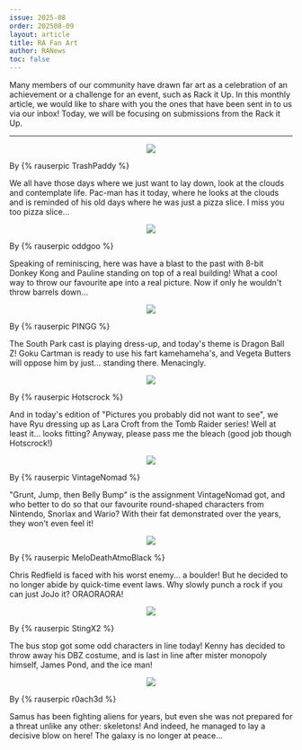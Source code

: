 ```yaml
---
issue: 2025-08
order: 202508-09
layout: article
title: RA Fan Art
author: RANews
toc: false
---
```


Many members of our community have drawn far art as a celebration of an achievement or a challenge for an event, such as Rack it Up. In this monthly article, we would like to share with you the ones that have been sent in to us via our inbox! Today, we will be focusing on submissions from the Rack it Up.

***

<p align="center"><img src="https://github.com/user-attachments/assets/cef18de6-faa1-4e00-a9c3-2f16c4682df3" /></p>

By {% rauserpic TrashPaddy %}

We all have those days where we just want to lay down, look at the clouds and contemplate life. Pac-man has it today, where he looks at the clouds and is reminded of his old days where he was just a pizza slice. I miss you too pizza slice...

<p align="center"><img src="https://github.com/user-attachments/assets/43e70431-caad-4d77-99d0-f25f8117963c"/></p>

By {% rauserpic oddgoo %}

Speaking of reminiscing, here was have a blast to the past with 8-bit Donkey Kong and Pauline standing on top of a real building! What a cool way to throw our favourite ape into a real picture. Now if only he wouldn't throw barrels down...

<p align="center"><img src="https://github.com/user-attachments/assets/1f339020-072a-41d5-a416-35adf39c8656" /></p>

By {% rauserpic PINGG %}

The South Park cast is playing dress-up, and today's theme is Dragon Ball Z! Goku Cartman is ready to use his fart kamehameha's, and Vegeta Butters will oppose him by just... standing there. Menacingly.

<p align="center"><img src="https://github.com/user-attachments/assets/e4333afc-b2b8-4565-aee7-842799f55c9e" /></p>

By {% rauserpic Hotscrock %}

And in today's edition of "Pictures you probably did not want to see", we have Ryu dressing up as Lara Croft from the Tomb Raider series! Well at least it... looks fitting? Anyway, please pass me the bleach (good job though Hotscrock!)

<p align="center"><img src="https://github.com/user-attachments/assets/9734c7b0-13d4-4529-a952-4bd5b2aebd34" /></p>

By {% rauserpic VintageNomad %}

"Grunt, Jump, then Belly Bump" is the assignment VintageNomad got, and who better to do so that our favourite round-shaped characters from Nintendo, Snorlax and Wario? With their fat demonstrated over the years, they won't even feel it!

<p align="center"><img src="https://github.com/user-attachments/assets/3c0729b2-3a7e-4753-afcb-1335f48aab92" /></p>

By {% rauserpic MeloDeathAtmoBlack %}

Chris Redfield is faced with his worst enemy... a boulder! But he decided to no longer abide by quick-time event laws. Why slowly punch a rock if you can just JoJo it? ORAORAORA!

<p align="center"><img src="https://github.com/user-attachments/assets/5951ab4e-5085-495a-b46f-fb2c9ed46bd8" /></p>

By {% rauserpic StingX2 %}

The bus stop got some odd characters in line today! Kenny has decided to throw away his DBZ costume, and is last in line after mister monopoly himself, James Pond, and the ice man!

<p align="center"><img src="https://github.com/user-attachments/assets/f0cb8e33-2352-479a-806e-89eabd6afe0d" /></p>

By {% rauserpic r0ach3d %}

Samus has been fighting aliens for years, but even she was not prepared for a threat unlike any other: skeletons! And indeed, he managed to lay a decisive blow on here! The galaxy is no longer at peace...
